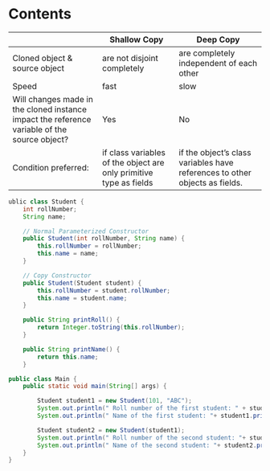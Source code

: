 # Contents
| | Shallow Copy | Deep Copy |
| -| -- | -- |
| Cloned object & source object | are not disjoint completely | are completely independent of each other | 
| Speed | fast | slow |
| Will changes made in the cloned instance impact the reference variable of the source object? | Yes | No |
| Condition preferred:|  if class variables of the object are only primitive type as fields |  if the object’s class variables have references to other objects as fields. |

```java
ublic class Student {
    int rollNumber;
    String name;

    // Normal Parameterized Constructor
    public Student(int rollNumber, String name) {
        this.rollNumber = rollNumber;
        this.name = name;
    }

    // Copy Constructor
    public Student(Student student) {
        this.rollNumber = student.rollNumber;
        this.name = student.name;
    }

    public String printRoll() {
        return Integer.toString(this.rollNumber);
    }

    public String printName() {
        return this.name;
    }
```
```java
public class Main {
    public static void main(String[] args) {

        Student student1 = new Student(101, "ABC");
        System.out.println(" Roll number of the first student: " + student1.printRoll());
        System.out.println(" Name of the first student: "+ student1.printName());

        Student student2 = new Student(student1);
        System.out.println(" Roll number of the second student: "+ student2.printRoll());
        System.out.println(" Name of the second student: "+ student2.printName());
    }
}
```